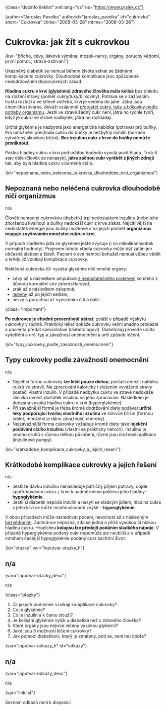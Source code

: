 
{class="docinfo linklist" xml:lang="cs" ns="https://www.pralek.cz"}

{author="Jaroslav Pavelka" authorid="jaroslav_pavelka" id="cukrovka" short="Cukrovka" ctime="2008-03-26" mtime="2008-03-26"}

# Cukrovka: jak žít s cukrovkou

{kw="břicho, cévy, látková výměna, mozek-nervy, orgány, poruchy vědomí, první pomoc, strava-zažívání"}

Ukázněný diabetik se nemusí během života setkat se žádnými komplikacemi cukrovky. Dlouhodobé komplikace jsou způsobené nedodržováním doporučených zásad.

**Hladina cukru v krvi (glykémie) zdravého člověka málo kolísá** bez ohledu na složení stravy (poměr cukry/tuky/bílkoviny). Potrava se v zažívacím traktu rozloží a ve střevě vstřebá, krví je vedena do jater. Játra jsou chemická továrna, dokáží vzájemně [přetvářet cukry, tuky a bílkoviny podle potřeby organizmu][1]. Jestli ve stravě žádný cukr není, játra ho rychle tvoří, když je cukru ve stravě nadbytek, játra ho rozkládají.

Určitá glykémie je nezbytná jako energetická nabídka (potrava) pro buňky. Pro umožnění přechodu cukru do buňky je nezbytný inzulín (hormon vytvářený slinivkou břišní). **Bez inzulínu cukr z krve do buňky nemůže proniknout.**

Pokles hladiny cukru v krvi pod určitou hodnotu vyvolá pocit hladu. Trvá-li stav déle (člověk se nenasytí), **játra začnou cukr vyrábět z jiných zdrojů** tak, aby byla hladina cukru víceméně stálá.

{id="nepoznana\_nebo\_nelecena\_cukrovka\_dlouhodobe\_nici\_organizmus"}

## Nepoznaná nebo neléčená cukrovka dlouhodobě ničí organizmus

n/a

Člověk nemocný cukrovkou (diabetik) trpí nedostatkem inzulínu (nebo jeho zhoršenou kvalitou) a buňky nedokáží cukr z krve získat. Nejcitlivější na nedostatek energie jsou buňky mozkové a na jejich podnět **organizmus reaguje zvyšováním množství cukru v krvi**.

V případě sladkého jídla se glykémie ještě zvyšuje (i na několikanásobek normální hodnoty). Projevem tohoto stádia cukrovky může být zatím jen občasná slabost a žízeň. Pacient o své nemoci bohužel nemusí vůbec vědět a tehdy již vznikají komplikace cukrovky.

Neléčená cukrovka čili vysoká glykémie ničí mnohé orgány:

  * cévy až s následkem amputace [z nedostatečného prokrvení][2] končetin z důvodu kornatění cév _(ateroskleróza)_,
  * zrak až s následkem oslepnutí,
  * [ledviny][3] až po jejich selhání,
  * nervy s poruchou až vymizením čití a další.

{class="important"}

**Po cukrovce je vhodné preventivně pátrat**; zvlášť v případě výskytu cukrovky v rodině. Praktický lékař dokáže cukrovku velmi snadno prokázat a pacienta předat specialistovi (diabetologovi). Diabetolog provede určitá vyšetření a určí typ a závažnost onemocnění a určí způsob léčení.

{id="typy\_cukrovky\_podle\_zavaznosti\_onemocneni"}

## Typy cukrovky podle závažnosti onemocnění

n/a

  * Nejlehčí formu cukrovky **lze léčit pouze dietou**; postačí omezit nabídku cukrů ve stravě. Na zpracování kaloricky i složením vyvážené stravy postačí vlastní inzulín. V případě nadbytku cukru ve stravě nedokáže slinivka uvolnit dostatek insulinu na jeho zpracování. Následkem je dočasná vysoká hladina cukru v krvi (hyperglykémie).
  * Při závažnější formě je třeba kromě dodržování diety podávat **určité léky podporující tvorbu vlastního inzulínu** ve slinivce břišní (formou tablet, množství je dáno závažností choroby).
  * Nejzávažnější forma cukrovky vyžaduje kromě diety také **injekční podávání cizího inzulínu** (vlastní se prakticky netvoří). Inzulínu je mnoho druhů s různou délkou působení, různé jsou možnosti aplikace (inzulínové pumpy).

{id="kratkodobe\_komplikace\_cukrovky\_a\_jejich_reseni"}

## Krátkodobé komplikace cukrovky a jejich řešení

n/a

  * Jestliže dávku inzulínu nenásleduje patřičný příjem potravy, dojde spotřebováním cukru z krve k nadměrnému poklesu jeho hladiny – **hypoglykémie**.
  * Jestli si diabetik nepodá inzulín a nasytí se sladkým jídlem, hladina cukru v jeho krvi se může mnohonásobně zvýšit – **hyperglykémie**.

V obou případech může následovat pocení, nevolnost až s následným [bezvědomím][4]. Zachránce nepozná, zda se jedná o příliš vysokou či nízkou hladinu cukru. Hrozícímu **kolapsu lze předejít podáním sladkého nápoje**. V případě hyperglykémie podaný cukr nepomůže ale neublíží a v případě mnohem častější hypoglykémie podaný cukr zachríní život.

{id="otazky" var="inputvar-otazky_h"}

## n/a

{var="inputvar-otazky_desc"}

n/a

{class="otazky"}

  1. Za jakých podmínek vznikají komplikace cukrovky?
  2. Co je glykémie?
  3. Co je inzulín a k čemu slouží?
  4. Je kolísání glykémie vyšší u diabetika než u zdravého člověka?
  5. Které orgány jsou nejvíce ničeny vysokou glykémií?
  6. Jaké jsou 3 možnosti léčení cukrovky?
  7. Jak pomoci diabetikovi, který je zmatený, potí se, není mu dobře?

{var="inputvar-odkazy_h" id="odkazy"}

## n/a

{var="inputvar-odkazy_desc"}

n/a

{var="linklist"}

Seznam odkazů není k dispozici

 [1]: stravovaci_navyky
 [2]: srdecni_infarkt
 [3]: mocove_kameny
 [4]: mdloba_neboli_kolaps


